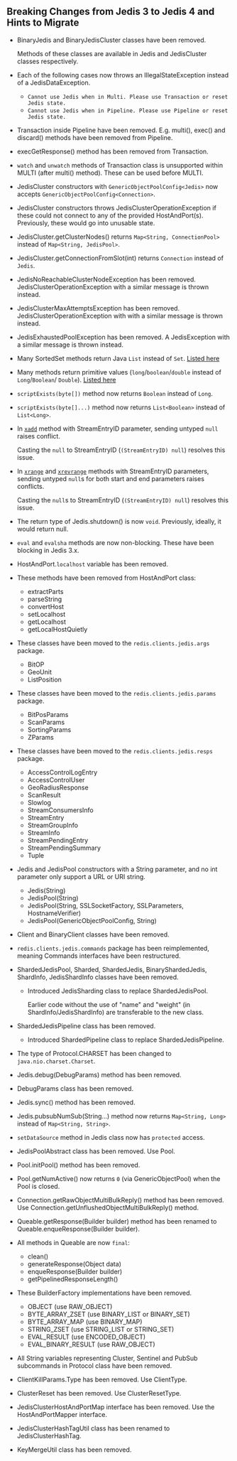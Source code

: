 ## Breaking Changes from Jedis 3 to Jedis 4 and Hints to Migrate

- BinaryJedis and BinaryJedisCluster classes have been removed.

  Methods of these classes are available in Jedis and JedisCluster classes respectively.

- Each of the following cases now throws an IllegalStateException instead of a JedisDataException.
  - `Cannot use Jedis when in Multi. Please use Transaction or reset Jedis state.`
  - `Cannot use Jedis when in Pipeline. Please use Pipeline or reset Jedis state.`

- Transaction inside Pipeline have been removed. E.g. multi(), exec() and discard() methods have
  been removed from Pipeline.

- execGetResponse() method has been removed from Transaction.

- `watch` and `unwatch` methods of Transaction class is unsupported within MULTI (after
  multi() method). These can be used before MULTI.

- JedisCluster constructors with `GenericObjectPoolConfig<Jedis>` now accepts
  `GenericObjectPoolConfig<Connection>`.

- JedisCluster constructors throws JedisClusterOperationException if these could not connect to any
  of the provided HostAndPort(s). Previously, these would go into unusable state.

- JedisCluster.getClusterNodes() returns `Map<String, ConnectionPool>` instead of
  `Map<String, JedisPool>`.

- JedisCluster.getConnectionFromSlot(int) returns `Connection` instead of `Jedis`.

- JedisNoReachableClusterNodeException has been removed. JedisClusterOperationException with a
  similar message is thrown instead.

- JedisClusterMaxAttemptsException has been removed. JedisClusterOperationException with with a
  similar message is thrown instead.

- JedisExhaustedPoolException has been removed. A JedisException with a similar message is thrown
  instead.

- Many SortedSet methods return Java `List` instead of `Set`. [Listed here](3to4-zset-list.md)

- Many methods return primitive values (`long`/`boolean`/`double` instead of `Long`/`Boolean`/
  `Double`). [Listed here](3to4-primitives.md)

- `scriptExists(byte[])` method now returns `Boolean` instead of `Long`.

- `scriptExists(byte[]...)` method now returns `List<Boolean>` instead of `List<Long>`.

- In [`xadd`](https://redis.io/commands/XADD) method with StreamEntryID parameter, sending untyped
  `null` raises conflict.

  Casting the `null` to StreamEntryID (`(StreamEntryID) null`) resolves this issue.

- In [`xrange`](https://redis.io/commands/XRANGE) and
  [`xrevrange`](https://redis.io/commands/xrevrange) methods with StreamEntryID parameters, sending
  untyped `null`s for both start and end parameters raises conflicts.

  Casting the `null`s to StreamEntryID (`(StreamEntryID) null`) resolves this issue.

- The return type of Jedis.shutdown() is now `void`. Previously, ideally, it would return null.

- `eval` and `evalsha` methods are now non-blocking. These have been blocking in Jedis 3.x.

- HostAndPort.`localhost` variable has been removed.

- These methods have been removed from HostAndPort class:
  - extractParts
  - parseString
  - convertHost
  - setLocalhost
  - getLocalhost
  - getLocalHostQuietly

- These classes have been moved to the `redis.clients.jedis.args` package.
  - BitOP
  - GeoUnit
  - ListPosition

- These classes have been moved to the `redis.clients.jedis.params` package.
  - BitPosParams
  - ScanParams
  - SortingParams
  - ZParams

- These classes have been moved to the `redis.clients.jedis.resps` package.
  - AccessControlLogEntry
  - AccessControlUser
  - GeoRadiusResponse
  - ScanResult
  - Slowlog
  - StreamConsumersInfo
  - StreamEntry
  - StreamGroupInfo
  - StreamInfo
  - StreamPendingEntry
  - StreamPendingSummary
  - Tuple

- Jedis and JedisPool constructors with a String parameter, and no int parameter only support a URL
  or URI string.
  - Jedis(String)
  - JedisPool(String)
  - JedisPool(String, SSLSocketFactory, SSLParameters, HostnameVerifier)
  - JedisPool(GenericObjectPoolConfig<Jedis>, String)

- Client and BinaryClient classes have been removed.

- `redis.clients.jedis.commands` package has been reimplemented, meaning Commands interfaces have
  been restructured.

- ShardedJedisPool, Sharded, ShardedJedis, BinaryShardedJedis, ShardInfo, JedisShardInfo classes
  have been removed.
  - Introduced JedisSharding class to replace ShardedJedisPool.

    Earlier code without the use of "name" and "weight" (in ShardInfo/JedisShardInfo) are
    transferable to the new class.

- ShardedJedisPipeline class has been removed.
  - Introduced ShardedPipeline class to replace ShardedJedisPipeline.

- The type of Protocol.CHARSET has been changed to `java.nio.charset.Charset`.

- Jedis.debug(DebugParams) method has been removed.

- DebugParams class has been removed.

- Jedis.sync() method has been removed.

- Jedis.pubsubNumSub(String...) method now returns `Map<String, Long>` instead of
  `Map<String, String>`.

- `setDataSource` method in Jedis class now has `protected` access.

- JedisPoolAbstract class has been removed. Use Pool<Jedis>.

- Pool.initPool() method has been removed.

- Pool.getNumActive() now returns `0` (via GenericObjectPool) when the Pool is closed.

- Connection.getRawObjectMultiBulkReply() method has been removed. Use
  Connection.getUnflushedObjectMultiBulkReply() method.

- Queable.getResponse(Builder<T> builder) method has been renamed to
  Queable.enqueResponse(Builder<T> builder).

- All methods in Queable are now `final`:
  - clean()
  - generateResponse(Object data)
  - enqueResponse(Builder<T> builder)
  - getPipelinedResponseLength()

- These BuilderFactory implementations have been removed.
  - OBJECT (use RAW_OBJECT)
  - BYTE_ARRAY_ZSET (use BINARY_LIST or BINARY_SET)
  - BYTE_ARRAY_MAP (use BINARY_MAP)
  - STRING_ZSET (use STRING_LIST or STRING_SET)
  - EVAL_RESULT (use ENCODED_OBJECT)
  - EVAL_BINARY_RESULT (use RAW_OBJECT)

- All String variables representing Cluster, Sentinel and PubSub subcommands in Protocol class
  have been removed.

- ClientKillParams.Type has been removed. Use ClientType.

- ClusterReset has been removed. Use ClusterResetType.

- JedisClusterHostAndPortMap interface has been removed. Use the HostAndPortMapper interface.

- JedisClusterHashTagUtil class has been renamed to JedisClusterHashTag.

- KeyMergeUtil class has been removed.
